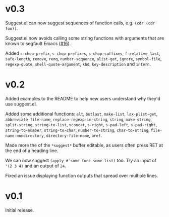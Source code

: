# v0.3

Suggest.el can now suggest sequences of function calls, e.g.
`(cdr (cdr foo))`.

Suggest.el now avoids calling some string functions with arguments
that are known to segfault Emacs
([#16](https://github.com/Wilfred/suggest.el/issues/16)).

Added `s-chop-prefix`, `s-chop-prefixes`, `s-chop-suffixes`,
`f-relative`, `last`, `safe-length`, `remove`, `remq`,
`number-sequence`, `alist-get`, `ignore`, `symbol-file`,
`regexp-quote`, `shell-quote-argument`, `kbd`, `key-description`
and `intern`.

# v0.2

Added examples to the README to help new users understand why they'd
use suggest.el.

Added some additional functions: `elt`, `butlast`, `make-list`,
`lax-plist-get`, `abbreviate-file-name`, `replace-regexp-in-string`,
`string`, `make-string`, `split-string`, `string-to-list`, `vconcat`,
`s-right`, `s-pad-left`, `s-pad-right`, `string-to-number`,
`string-to-char`, `number-to-string`, `char-to-string`,
`file-name-nondirectory`, `directory-file-name`, `aref`.

Made more the of the `*suggest*` buffer editable, as users often press
RET at the end of a heading line.

We can now suggest `(apply #'some-func some-list)` too. Try an input
of `'(2 3 4)` and an output of `24`.

Fixed an issue displaying function outputs that spread over multiple
lines.

# v0.1

Initial release.
